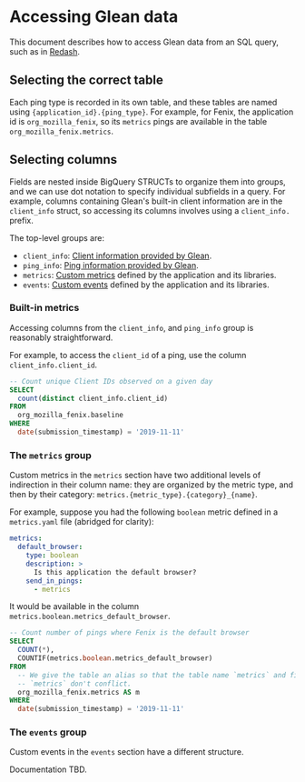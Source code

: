# Accessing Glean data

This document describes how to access Glean data from an SQL query, such as in [Redash](https://sql.telemetry.mozilla.org).

## Selecting the correct table

Each ping type is recorded in its own table, and these tables are named using `{application_id}.{ping_type}`.
For example, for Fenix, the application id is `org_mozilla_fenix`, so its `metrics` pings are available in the table `org_mozilla_fenix.metrics`.

## Selecting columns

Fields are nested inside BigQuery STRUCTs to organize them into groups, and we can use dot notation to specify individual subfields in a query.
For example, columns containing Glean's built-in client information are in the `client_info` struct, so accessing its columns involves using a `client_info.` prefix.

The top-level groups are:

* `client_info`: [Client information provided by Glean](https://mozilla.github.io/glean/book/user/pings/index.html#the-client_info-section).
* `ping_info`: [Ping information provided by Glean](https://mozilla.github.io/glean/book/user/pings/index.html#the-ping_info-section).
* `metrics`: [Custom metrics](https://mozilla.github.io/glean/book/user/metrics/index.html) defined by the application and its libraries.
* `events`: [Custom events](https://mozilla.github.io/glean/book/user/metrics/event.html) defined by the application and its libraries.

### Built-in metrics

Accessing columns from the `client_info`, and `ping_info` group is reasonably straightforward.

For example, to access the `client_id` of a ping, use the column `client_info.client_id`.

```sql
-- Count unique Client IDs observed on a given day
SELECT
  count(distinct client_info.client_id)
FROM
  org_mozilla_fenix.baseline
WHERE
  date(submission_timestamp) = '2019-11-11'
```

### The `metrics` group

Custom metrics in the `metrics` section have two additional levels of indirection in their column name: they are organized by the metric type, and then by their category: `metrics.{metric_type}.{category}_{name}`. 

For example, suppose you had the following `boolean` metric defined in a `metrics.yaml` file (abridged for clarity):

```yaml
metrics:
  default_browser:
    type: boolean
    description: >
      Is this application the default browser?
    send_in_pings:
      - metrics
```

It would be available in the column `metrics.boolean.metrics_default_browser`.

```sql
-- Count number of pings where Fenix is the default browser
SELECT
  COUNT(*),
  COUNTIF(metrics.boolean.metrics_default_browser)
FROM
  -- We give the table an alias so that the table name `metrics` and field name 
  -- `metrics` don't conflict.
  org_mozilla_fenix.metrics AS m
WHERE
  date(submission_timestamp) = '2019-11-11'
```

### The `events` group

Custom events in the `events` section have a different structure.

Documentation TBD.

